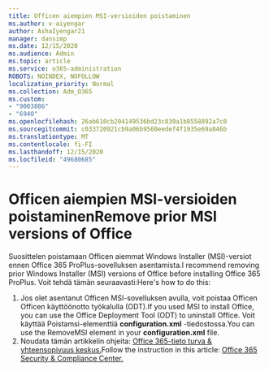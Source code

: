 ```yaml
---
title: Officen aiempien MSI-versioiden poistaminen
ms.author: v-aiyengar
author: AshaIyengar21
manager: dansimp
ms.date: 12/15/2020
ms.audience: Admin
ms.topic: article
ms.service: o365-administration
ROBOTS: NOINDEX, NOFOLLOW
localization_priority: Normal
ms.collection: Adm_O365
ms.custom:
- "9003886"
- "6940"
ms.openlocfilehash: 26ab610cb204149536bd23c830a1b8558892a7c0
ms.sourcegitcommit: c033720921cb9a06b9560eedef4f1935e69a846b
ms.translationtype: MT
ms.contentlocale: fi-FI
ms.lasthandoff: 12/15/2020
ms.locfileid: "49680685"
---
```

# <a name="remove-prior-msi-versions-of-office"></a><span data-ttu-id="8c8e3-102">Officen aiempien MSI-versioiden poistaminen</span><span class="sxs-lookup"><span data-stu-id="8c8e3-102">Remove prior MSI versions of Office</span></span>

<span data-ttu-id="8c8e3-103">Suosittelen poistamaan Officen aiemmat Windows Installer (MSI)-versiot ennen Office 365 ProPlus-sovelluksen asentamista.</span><span class="sxs-lookup"><span data-stu-id="8c8e3-103">I recommend removing prior Windows Installer (MSI) versions of Office before installing Office 365 ProPlus.</span></span> <span data-ttu-id="8c8e3-104">Voit tehdä tämän seuraavasti:</span><span class="sxs-lookup"><span data-stu-id="8c8e3-104">Here's how to do this:</span></span>

1. <span data-ttu-id="8c8e3-105">Jos olet asentanut Officen MSI-sovelluksen avulla, voit poistaa Officen Officen käyttöönotto työkalulla (ODT).</span><span class="sxs-lookup"><span data-stu-id="8c8e3-105">If you used MSI to install Office, you can use the Office Deployment Tool (ODT) to uninstall Office.</span></span> <span data-ttu-id="8c8e3-106">Voit käyttää Poistamsi-elementtiä **configuration.xml** -tiedostossa.</span><span class="sxs-lookup"><span data-stu-id="8c8e3-106">You can use the RemoveMSI element in your **configuration.xml** file.</span></span>
1. <span data-ttu-id="8c8e3-107">Noudata tämän artikkelin ohjeita: [Office 365-tieto turva & yhteensopivuus keskus.](https://go.microsoft.com/fwlink/p/?linkid=2077143)</span><span class="sxs-lookup"><span data-stu-id="8c8e3-107">Follow the instruction in this article: [Office 365 Security & Compliance Center.](https://go.microsoft.com/fwlink/p/?linkid=2077143)</span></span>